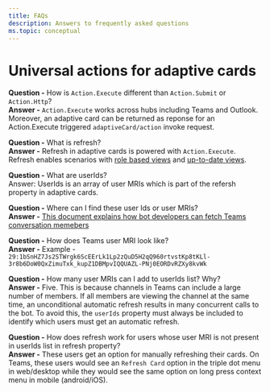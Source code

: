 ```yaml
---
title: FAQs
description: Answers to frequently asked questions
ms.topic: conceptual
---
```


# Universal actions for adaptive cards

**Question -** How is `Action.Execute` different than `Action.Submit` or `Action.Http`? <br>
**Answer -** `Action.Execute` works across hubs including Teams and Outlook. Moreover, an adaptive card can be returned as reponse for an Action.Execute triggered `adaptiveCard/action` invoke request.

**Question -** What is refresh? <br>
**Answer -** Refresh in adaptive cards is powered with `Action.Execute`. Refresh enables scenarios with [role based views](~/Role-Based-Views.md) and [up-to-date views](~/Up-To-Date.md).

**Question -** What are userIds? <br>
Answer: UserIds is an array of user MRIs which is part of the refersh property in adaptive cards.

**Question -** Where can I find these user Ids or user MRIs? <br>
**Answer -** [This document explains how bot developers can fetch Teams conversation memebers](https://docs.microsoft.com/en-us/microsoftteams/platform/bots/how-to/get-teams-context?tabs=dotnet#fetch-the-roster-or-user-profile)

**Question -** How does Teams user MRI look like? <br>
**Answer -** Example - `29:1bSnHZ7Js2STWrgk6ScEErLk1Lp2zQuD5H2qQ960rtvstKp8tKLl-3r8b6DoW0QxZimuTxk_kupZ1DBMpvIQQUAZL-PNj0EORDvRZXy8kvWk`

**Question -** How many user MRIs can I add to userIds list? Why? <br>
**Answer -** Five. This is because channels in Teams can include a large number of members. If all members are viewing the channel at the same time, an unconditional automatic refresh results in many concurrent calls to the bot. To avoid this, the `userIds` property must always be included to identify which users must get an automatic refresh.

**Question -** How does refresh work for users whose user MRI is not present in userIds list in refresh property? <br>
**Answer -** These users get an option for manually refreshing their cards. On Teams, these users would see an `Refresh Card` option in the triple dot menu in web/desktop while they would see the same option on long press context menu in mobile (android/iOS).

